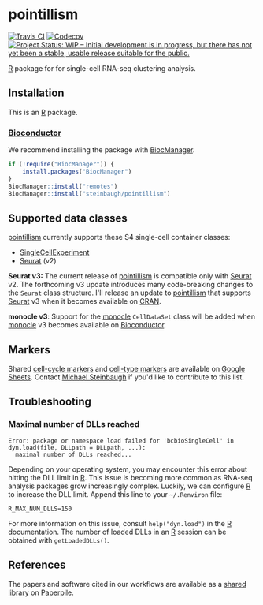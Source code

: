 # pointillism

[![Travis CI](https://travis-ci.org/steinbaugh/pointillism.svg?branch=master)](https://travis-ci.org/steinbaugh/pointillism)
[![Codecov](https://codecov.io/gh/steinbaugh/pointillism/branch/master/graph/badge.svg)](https://codecov.io/gh/steinbaugh/pointillism)
[![Project Status: WIP – Initial development is in progress, but there has not yet been a stable, usable release suitable for the public.](https://www.repostatus.org/badges/latest/wip.svg)](https://www.repostatus.org/#wip)

[R][] package for for single-cell RNA-seq clustering analysis.

## Installation

This is an [R][] package.

### [Bioconductor][]

We recommend installing the package with [BiocManager][].

```r
if (!require("BiocManager")) {
    install.packages("BiocManager")
}
BiocManager::install("remotes")
BiocManager::install("steinbaugh/pointillism")
```

## Supported data classes

[pointillism][] currently supports these S4 single-cell container classes:

- [SingleCellExperiment][]
- [Seurat][] (v2)

**Seurat v3:** The current release of [pointillism][] is compatible only with [Seurat][] v2. The forthcoming v3 update introduces many code-breaking changes to the `Seurat` class structure. I'll release an update to [pointillism][] that supports [Seurat][] v3 when it becomes available on [CRAN][].

**monocle v3**: Support for the [monocle][] `CellDataSet` class will be added when [monocle][] v3 becomes available on [Bioconductor][].

## Markers

Shared [cell-cycle markers][] and [cell-type markers][] are available on [Google Sheets][]. Contact [Michael Steinbaugh][] if you'd like to contribute to this list.

## Troubleshooting

### Maximal number of DLLs reached

```
Error: package or namespace load failed for 'bcbioSingleCell' in dyn.load(file, DLLpath = DLLpath, ...):
  maximal number of DLLs reached...
```

Depending on your operating system, you may encounter this error about hitting the DLL limit in [R][]. This issue is becoming more common as RNA-seq analysis packages grow increasingly complex. Luckily, we can configure [R][] to increase the DLL limit. Append this line to your `~/.Renviron` file:

```
R_MAX_NUM_DLLS=150
```

For more information on this issue, consult `help("dyn.load")` in the [R][] documentation. The number of loaded DLLs in an [R][] session can be obtained with `getLoadedDLLs()`.

## References

The papers and software cited in our workflows are available as a [shared library](https://paperpile.com/shared/5PLRi1) on [Paperpile][].

[Bioconductor]: https://bioconductor.org/
[BiocManager]: https://cran.r-project.org/package=BiocManager
[Cell-cycle markers]: https://docs.google.com/spreadsheets/d/1qA5ktYeimNGpZF1UPSQZATbpzEqgyxN6daoMOjv6YYw
[Cell-type markers]: https://docs.google.com/spreadsheets/d/1vGNU2CCxpaoTCLvzOxK1hf5gjULrf2-CpgCp9bOfGJ0
[conda]: https://conda.io/
[CRAN]: https://cran.r-project.org/  "The Comprehensive R Archive Network"
[Google Sheets]: https://www.google.com/sheets
[Michael Steinbaugh]: https://mike.steinbaugh.com/
[monocle]: http://cole-trapnell-lab.github.io/monocle-release/
[Paperpile]: https://paperpile.com/
[pointillism]: https://steinbaugh.com/pointillism/
[R]: https://www.r-project.org/
[Seurat]: https://satijalab.org/seurat/
[SingleCellExperiment]: https://bioconductor.org/packages/SingleCellExperiment/
